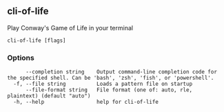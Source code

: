 ## cli-of-life

Play Conway's Game of Life in your terminal

```
cli-of-life [flags]
```

### Options

```
      --completion string    Output command-line completion code for the specified shell. Can be 'bash', 'zsh', 'fish', or 'powershell'.
  -f, --file string          Loads a pattern file on startup
      --file-format string   File format (one of: auto, rle, plaintext) (default "auto")
  -h, --help                 help for cli-of-life
```

